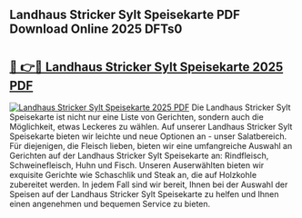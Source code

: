 ## Landhaus Stricker Sylt Speisekarte PDF Download Online 2025 DFTs0

# <h2><a href="http://gcdtc0.nevu.top/?p=Landhaus+Stricker+Sylt+Speisekarte">🔗 👉🔴 Landhaus Stricker Sylt Speisekarte 2025 PDF</a></h2>

[![Landhaus Stricker Sylt Speisekarte 2025 PDF](https://i.imgur.com/dBaPXMq.png)](http://gcdtc0.nevu.top/?p=Landhaus+Stricker+Sylt+Speisekarte)
Die Landhaus Stricker Sylt Speisekarte ist nicht nur eine Liste von Gerichten, sondern auch die Möglichkeit, etwas Leckeres zu wählen. Auf unserer Landhaus Stricker Sylt Speisekarte bieten wir leichte und neue Optionen an - unser Salatbereich. Für diejenigen, die Fleisch lieben, bieten wir eine umfangreiche Auswahl an Gerichten auf der Landhaus Stricker Sylt Speisekarte an: Rindfleisch, Schweinefleisch, Huhn und Fisch. Unseren Auserwählten bieten wir exquisite Gerichte wie Schaschlik und Steak an, die auf Holzkohle zubereitet werden. In jedem Fall sind wir bereit, Ihnen bei der Auswahl der Speisen auf der Landhaus Stricker Sylt Speisekarte zu helfen und Ihnen einen angenehmen und bequemen Service zu bieten.
